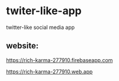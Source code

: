 # twiter-like-app
twitter-like social media app

## website: 
  https://rich-karma-277910.firebaseapp.com 
  
  https://rich-karma-277910.web.app
